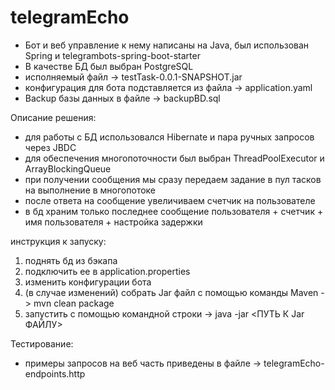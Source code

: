 # telegramEcho

- Бот и веб управление к нему написаны на Java, был использован Spring и telegrambots-spring-boot-starter
- В качестве БД был выбран PostgreSQL
- исполняемый файл -> testTask-0.0.1-SNAPSHOT.jar
- конфигурация для бота подставляется из файла -> application.yaml
- Backup базы данных в файле -> backupBD.sql

Описание решения:

- для работы с БД использовался Hibernate и пара ручных запросов через JBDC
- для обеспечения многопоточности был выбран ThreadPoolExecutor и ArrayBlockingQueue
- при получении сообщения мы сразу передаем задание в пул тасков на выполнение в многопотоке
- после ответа на сообщение увеличиваем счетчик на пользователе
- в бд храним только последнее сообщение пользователя + счетчик + имя пользователя + настройка задержки


инструкция к запуску:
1. поднять бд из бэкапа
2. подключить ее в application.properties
3. изменить конфигурации бота
4. (в случае изменений) собрать Jar файл с помощью команды Maven -> mvn clean package
5. запустить с помощью командной строки -> java -jar <ПУТЬ К Jar ФАЙЛУ>

Тестирование:
- примеры запросов на веб часть приведены в файле -> telegramEcho-endpoints.http
